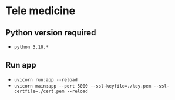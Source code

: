 # Tele medicine

## Python version required

- `python 3.10.*`

## Run app

- `uvicorn run:app --reload`
- `uvicorn main:app --port 5000 --ssl-keyfile=./key.pem --ssl-certfile=./cert.pem --reload`
